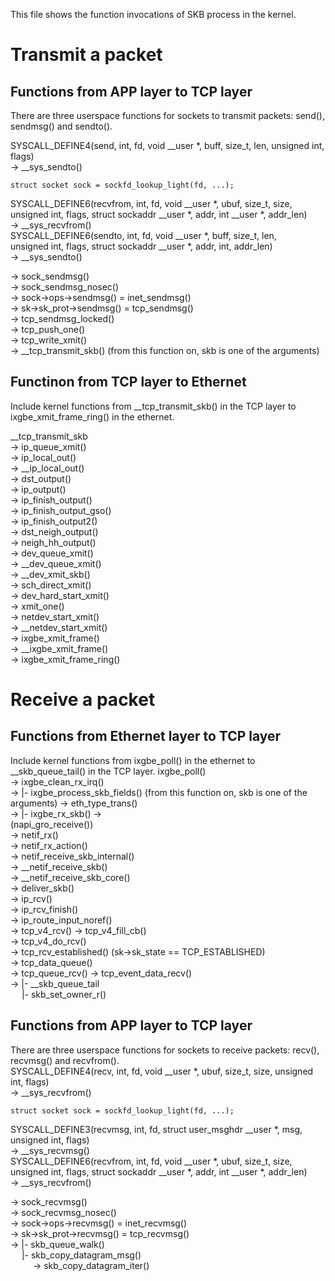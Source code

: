 This file shows the function invocations of SKB process in the kernel.
# Transmit a packet
## Functions from APP layer to TCP layer
There are three userspace functions for sockets to transmit packets: send(), sendmsg() and sendto(). <br>

SYSCALL_DEFINE4(send, int, fd, void __user *, buff, size_t, len, unsigned int, flags) <br>
-> __sys_sendto() <br>
```
struct socket sock = sockfd_lookup_light(fd, ...);
```
SYSCALL_DEFINE6(recvfrom, int, fd, void __user *, ubuf, size_t, size, <br>
		unsigned int, flags, struct sockaddr __user *, addr, int __user *, addr_len) <br>
-> __sys_recvfrom() <br>
SYSCALL_DEFINE6(sendto, int, fd, void __user *, buff, size_t, len, <br>
		unsigned int, flags, struct sockaddr __user *, addr, int, addr_len) <br>
-> __sys_sendto() <br>

-> sock_sendmsg() <br>
-> sock_sendmsg_nosec() <br>
-> sock->ops->sendmsg() = inet_sendmsg() <br>
-> sk->sk_prot->sendmsg() = tcp_sendmsg() <br>
-> tcp_sendmsg_locked() <br>
-> tcp_push_one() <br>
-> tcp_write_xmit() <br>
-> __tcp_transmit_skb() (from this function on, skb is one of the arguments) <p>

## Functinon from TCP layer to Ethernet
Include kernel functions from __tcp_transmit_skb() in the TCP layer to ixgbe_xmit_frame_ring() in the ethernet. <p>
__tcp_transmit_skb <br>
-> ip_queue_xmit() <br>
-> ip_local_out() <br>
-> __ip_local_out() <br>
-> dst_output() <br>
-> ip_output() <br>
-> ip_finish_output() <br>
-> ip_finish_output_gso() <br>
-> ip_finish_output2() <br>
-> dst_neigh_output() <br>
-> neigh_hh_output() <br>
-> dev_queue_xmit() <br>
-> __dev_queue_xmit() <br>
-> __dev_xmit_skb() <br>
-> sch_direct_xmit() <br>
-> dev_hard_start_xmit() <br>
-> xmit_one() <br>
-> netdev_start_xmit() <br>
-> __netdev_start_xmit() <br>
-> ixgbe_xmit_frame() <br>
-> __ixgbe_xmit_frame() <br>
-> ixgbe_xmit_frame_ring() <br>

# Receive a packet
## Functions from Ethernet layer to TCP layer
Include kernel functions from ixgbe_poll() in the ethernet to __skb_queue_tail() in the TCP layer.
ixgbe_poll() <br>
-> ixgbe_clean_rx_irq() <br>
-> |- ixgbe_process_skb_fields() (from this function on, skb is one of the arguments) -> eth_type_trans() <br>
-> |- ixgbe_rx_skb() -> <br>
(napi_gro_receive()) <br>
-> netif_rx() <br>
-> netif_rx_action() <br>
-> netif_receive_skb_internal() <br>
->  __netif_receive_skb() <br>
->  __netif_receive_skb_core() <br>
-> deliver_skb() <br>
-> ip_rcv() <br>
-> ip_rcv_finish() <br>
-> ip_route_input_noref() <br>
-> tcp_v4_rcv() -> tcp_v4_fill_cb() <br>
-> tcp_v4_do_rcv() <br>
-> tcp_rcv_established() (sk->sk_state == TCP_ESTABLISHED) <br>
-> tcp_data_queue() <br>
-> tcp_queue_rcv() -> tcp_event_data_recv() <br>
-> |- __skb_queue_tail <br>
&emsp; |- skb_set_owner_r() <br>

## Functions from APP layer to TCP layer
There are three userspace functions for sockets to receive packets: recv(), recvmsg() and recvfrom(). <br>
SYSCALL_DEFINE4(recv, int, fd, void __user *, ubuf, size_t, size, unsigned int, flags) <br>
-> __sys_recvfrom() <br>
```
struct socket sock = sockfd_lookup_light(fd, ...);
```
SYSCALL_DEFINE3(recvmsg, int, fd, struct user_msghdr __user *, msg, unsigned int, flags) <br>
-> __sys_recvmsg() <br>
SYSCALL_DEFINE6(recvfrom, int, fd, void __user *, ubuf, size_t, size, <br>
		unsigned int, flags, struct sockaddr __user *, addr, int __user *, addr_len) <br>
-> __sys_recvfrom() <br>

-> sock_recvmsg() <br>
-> sock_recvmsg_nosec() <br>
-> sock->ops->recvmsg() = inet_recvmsg() <br>
-> sk->sk_prot->recvmsg() = tcp_recvmsg() <br>
-> |- skb_queue_walk() <br>
&emsp; |- skb_copy_datagram_msg() <br>
&emsp; &emsp; -> skb_copy_datagram_iter() <br>
